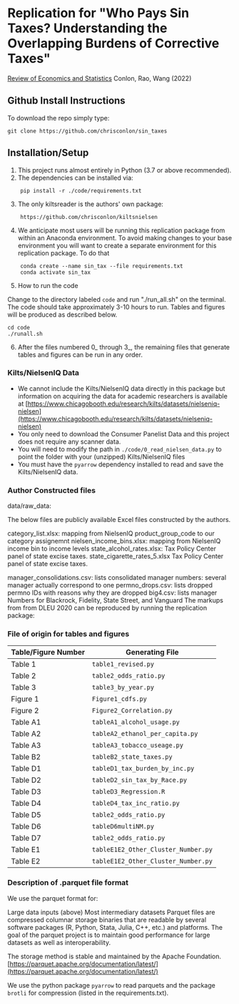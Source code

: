 # Replication for "Who Pays Sin Taxes? Understanding the Overlapping Burdens of Corrective Taxes"
[Review of Economics and Statistics](https://chrisconlon.github.io/site/sin_tax.pdf)  Conlon, Rao, Wang (2022)



## Github Install Instructions
To download the repo simply type:

```
git clone https://github.com/chrisconlon/sin_taxes
```

## Installation/Setup
1. This project runs almost entirely in Python (3.7 or above recommended).
2. The dependencies can be installed via:
```
    pip install -r ./code/requirements.txt
```
3. The only kiltsreader is the authors' own package:
```
    https://github.com/chrisconlon/kiltsnielsen
```

4. We anticipate most users will be running this replication package from within an Anaconda environment. To avoid making changes to your base environment you will want to create a separate environment for this replication package. To do that

```
    conda create --name sin_tax --file requirements.txt
    conda activate sin_tax
```

5. How to run the code

Change to the directory labeled ```code``` and run "./run_all.sh" on the terminal. The code should take approximately 3-10 hours to run. Tables and figures will be produced as described below.

    cd code
    ./runall.sh

6. After the files numbered 0\_ through 3\_, the remaining files that generate tables and figures can be run in any order.

### Kilts/NielsenIQ Data
- We cannot include the Kilts/NielsenIQ data directly in this package but information on acquiring the data for academic researchers is available at [https://www.chicagobooth.edu/research/kilts/datasets/nielseniq-nielsen](https://www.chicagobooth.edu/research/kilts/datasets/nielseniq-nielsen)
- You only need to download the Consumer Panelist Data and this project does not require any scanner data.
- You will need to modify the path in ```./code/0_read_nielsen_data.py``` to point the folder with your (unzipped) Kilts/NielsenIQ files
- You must have the ```pyarrow``` dependency installed to read and save the Kilts/NielsenIQ data.



### Author Constructed files

data/raw_data:

The below files are publicly available Excel files constructed by the authors. 

category_list.xlsx:  mapping from NielsenIQ product_group_code to our category assignemnt
nielsen_income_bins.xlsx: mapping from NielsenIQ income bin to income levels
state_alcohol_rates.xlsx: Tax Policy Center panel of state excise taxes.
state_cigarette_rates_5.xlsx Tax Policy Center panel of state excise taxes.

manager_consolidations.csv: lists consolidated manager numbers: several manager actually correspond to one
permno_drops.csv: lists dropped permno IDs with reasons why they are dropped
big4.csv: lists manager Numbers for Blackrock, Fidelity, State Street, and Vanguard
The markups from from DLEU 2020 can be reproduced by running the replication package:


### File of origin for tables and figures

| Table/Figure Number   | Generating File           |
| --- |---|
| Table 1       | ```table1_revised.py```            |
| Table 2       | ```table2_odds_ratio.py```        |
| Table 3       | ```table3_by_year.py```         |
| Figure 1      | ```Figure1_cdfs.py```     |
| Figure 2      | ```Figure2_Correlation.py```      |
| Table A1     | ```tableA1_alcohol_usage.py```      |
| Table A2     | ```tableA2_ethanol_per_capita.py```    |
| Table A3     | ```tableA3_tobacco_useage.py```  |
| Table B2     | ```tableB2_state_taxes.py```     |
| Table D1     | ```tableD1_tax_burden_by_inc.py```     |
| Table D2     | ```tableD2_sin_tax_by_Race.py```      |
| Table D3     | ```tableD3_Regression.R```      |
| Table D4     | ```tableD4_tax_inc_ratio.py```     |
| Table D5       | ```table2_odds_ratio.py```        |
| Table D6     | ```tableD6multiNM.py```     |
| Table D7      | ```table2_odds_ratio.py```        |
| Table E1     | ```tableE1E2_Other_Cluster_Number.py```     |
| Table E2     | ```tableE1E2_Other_Cluster_Number.py```     |




### Description of .parquet file format

We use the parquet format for:

Large data inputs (above)
Most intermediary datasets
Parquet files are compressed columnar storage binaries that are readable by several software packages (R, Python, Stata, Julia, C++, etc.) and platforms. The goal of the parquet project is to maintain good performance for large datasets as well as interoperability.

The storage method is stable and maintained by the Apache Foundation. [https://parquet.apache.org/documentation/latest/](https://parquet.apache.org/documentation/latest/)

We use the python package ```pyarrow``` to read parquets and the package ```brotli``` for compression (listed in the requirements.txt).
